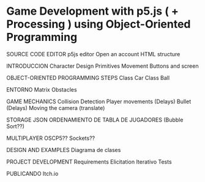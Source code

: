 # Game Development with p5.js ( + Processing ) using Object-Oriented Programming 

SOURCE CODE EDITOR
  p5js editor
  Open an account
  HTML structure
  
  INTRODUCCION 
  Character Design
  Primitives Movement
  Buttons and screen
  
  OBJECT-ORIENTED PROGRAMMING STEPS
  Class Car
  Class Ball
  
  ENTORNO
  Matrix
  Obstacles
  
  GAME MECHANICS
  Collision Detection
  Player movements (Delays)
  Bullet (Delays)
  Moving the camera (translate)
  
  STORAGE
  JSON
  ORDENAMIENTO DE TABLA DE JUGADORES (Bubble Sort??)
  
  MULTIPLAYER
  OSCP5??
  Sockets??
  
  DESIGN AND EXAMPLES
  Diagrama de clases
  
  PROJECT DEVELOPMENT
  Requirements Elicitation
  Iterativo
  Tests
  
  PUBLICANDO
  Itch.io
